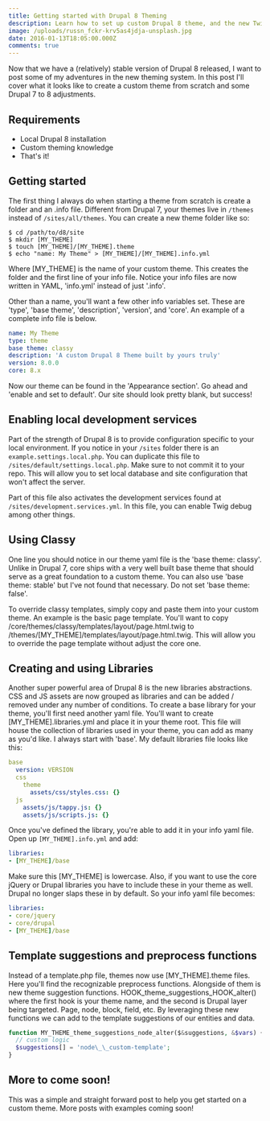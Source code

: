 ```yaml
---
title: Getting started with Drupal 8 Theming
description: Learn how to set up custom Drupal 8 theme, and the new Twig system behind it.
image: /uploads/russn_fckr-krv5as4jdja-unsplash.jpg
date: 2016-01-13T18:05:00.000Z
comments: true
---
```


Now that we have a (relatively) stable version of Drupal 8 released, I want to post some of my adventures in the new theming system. In this post I'll cover what it looks like to create a custom theme from scratch and some Drupal 7 to 8 adjustments.

## Requirements

- Local Drupal 8 installation
- Custom theming knowledge
- That's it!

## Getting started

The first thing I always do when starting a theme from scratch is create a folder and an .info file. Different from Drupal 7, your themes live in `/themes` instead of `/sites/all/themes`. You can create a new theme folder like so:

```shell
$ cd /path/to/d8/site
$ mkdir [MY_THEME]
$ touch [MY_THEME]/[MY_THEME].theme
$ echo "name: My Theme" > [MY_THEME]/[MY_THEME].info.yml
```

Where [MY_THEME] is the name of your custom theme. This creates the folder and the first line of your info file. Notice your info files are now written in YAML, 'info.yml' instead of just '.info'.

Other than a name, you'll want a few other info variables set. These are 'type', 'base theme', 'description', 'version', and 'core'. An example of a complete info file is below.

```yaml
name: My Theme
type: theme
base theme: classy
description: 'A custom Drupal 8 Theme built by yours truly'
version: 8.0.0
core: 8.x
```

Now our theme can be found in the 'Appearance section'. Go ahead and 'enable and set to default'. Our site should look pretty blank, but success!

## Enabling local development services

Part of the strength of Drupal 8 is to provide configuration specific to your local environment. If you notice in your `/sites` folder there is an `example.settings.local.php`. You can duplicate this file to `/sites/default/settings.local.php`. Make sure to not commit it to your repo. This will allow you to set local database and site configuration that won't affect the server.

Part of this file also activates the development services found at `/sites/development.services.yml`. In this file, you can enable Twig debug among other things.

## Using Classy

One line you should notice in our theme yaml file is the 'base theme: classy'. Unlike in Drupal 7, core ships with a very well built base theme that should serve as a great foundation to a custom theme. You can also use 'base theme: stable' but I've not found that necessary. Do not set 'base theme: false'.

To override classy templates, simply copy and paste them into your custom theme. An example is the basic page template. You'll want to copy /core/themes/classy/templates/layout/page.html.twig to /themes/[MY_THEME]/templates/layout/page.html.twig. This will allow you to override the page template without adjust the core one.

## Creating and using Libraries

Another super powerful area of Drupal 8 is the new libraries abstractions. CSS and JS assets are now grouped as libraries and can be added / removed under any number of conditions. To create a base library for your theme, you'll first need another yaml file. You'll want to create [MY_THEME].libraries.yml and place it in your theme root. This file will house the collection of libraries used in your theme, you can add as many as you'd like. I always start with 'base'. My default libraries file looks like this:

```yaml
base
  version: VERSION
  css
    theme
      assets/css/styles.css: {}
  js
    assets/js/tappy.js: {}
    assets/js/scripts.js: {}
```

Once you've defined the library, you're able to add it in your info yaml file. Open up `[MY_THEME].info.yml` and add:

```yaml
libraries:
- [MY_THEME]/base
```

Make sure this [MY_THEME] is lowercase. Also, if you want to use the core jQuery or Drupal libraries you have to include these in your theme as well. Drupal no longer slaps these in by default. So your info yaml file becomes:

```yaml
libraries:
- core/jquery
- core/drupal
- [MY_THEME]/base
```

## Template suggestions and preprocess functions

Instead of a template.php file, themes now use [MY_THEME].theme files. Here you'll find the recognizable preprocess functions. Alongside of them is new theme suggestion functions. HOOK_theme_suggestions_HOOK_alter() where the first hook is your theme name, and the second is Drupal layer being targeted. Page, node, block, field, etc. By leveraging these new functions we can add to the template suggestions of our entities and data.

```php
function MY_THEME_theme_suggestions_node_alter($&suggestions, &$vars) {
  // custom logic
  $suggestions[] = 'node\_\_custom-template';
}
```

## More to come soon!

This was a simple and straight forward post to help you get started on a custom theme. More posts with examples coming soon!
